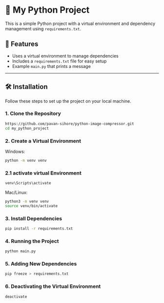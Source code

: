 # 🐍 My Python Project

This is a simple Python project with a virtual environment and dependency management using `requirements.txt`.

## 🚀 Features

- Uses a virtual environment to manage dependencies
- Includes a `requirements.txt` file for easy setup
- Example `main.py` that prints a message

---

## 🛠️ Installation

Follow these steps to set up the project on your local machine.

### 1. Clone the Repository

```bash
https://github.com/pavan-sihore/python-image-compressor.git
cd my_python_project
```

### 2. Create a Virtual Environment

Windows:

```bash
python -m venv venv
```

### 2.1 activate virtual Environment

```bash
venv\Scripts\activate
```

Mac/Linux: 

```bash
python3 -m venv venv
source venv/bin/activate
```


### 3. Install Dependencies

```bash
pip install -r requirements.txt
```


### 4. Running the Project

```bash
python main.py
```


### 5. Adding New Dependencies

```bash
pip freeze > requirements.txt
```

### 6. Deactivating the Virtual Environment

```bash
deactivate
```
